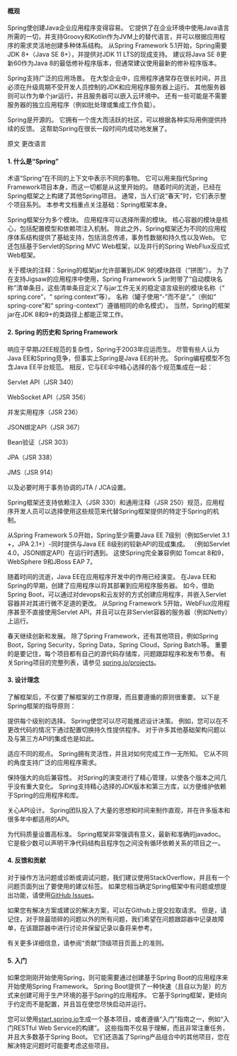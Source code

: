 #### 概观
Spring使创建Java企业应用程序变得容易。 它提供了在企业环境中使用Java语言所需的一切，并支持Groovy和Kotlin作为JVM上的替代语言，并可以根据应用程序的需求灵活地创建多种体系结构。 从Spring Framework 5.1开始，Spring需要JDK 8+（Java SE 8+），并提供对JDK 11 LTS的现成支持。 建议将Java SE 8更新60作为Java 8的最低修补程序版本，但通常建议使用最新的修补程序版本。

Spring支持广泛的应用场景。 在大型企业中，应用程序通常存在很长时间，并且必须在升级周期不受开发人员控制的JDK和应用程序服务器上运行。 其他服务器则可以作为单个jar运行，并且服务器可以嵌入云环境中。 还有一些可能是不需要服务器的独立应用程序（例如批处理或集成工作负载）。

Spring是开源的。 它拥有一个庞大而活跃的社区，可以根据各种实际用例提供持续的反馈。 这帮助Spring在很长一段时间内成功地发展了。

原文
更改语言

#### 1. 什么是“Spring”
术语“Spring”在不同的上下文中表示不同的事物。 它可以用来指代Spring Framework项目本身，而这一切都是从这里开始的。 随着时间的流逝，已经在Spring框架之上构建了其他Spring项目。 通常，当人们说“春天”时，它们表示整个项目系列。 本参考文档重点关注基础：Spring框架本身。

Spring框架分为多个模块。 应用程序可以选择所需的模块。 核心容器的模块是核心，包括配置模型和依赖项注入机制。 除此之外，Spring框架还为不同的应用程序体系结构提供了基础支持，包括消息传递，事务性数据和持久性以及Web。 它还包括基于Servlet的Spring MVC Web框架，以及并行的Spring WebFlux反应式Web框架。

关于模块的注释：Spring的框架jar允许部署到JDK 9的模块路径（“拼图”）。 为了在支持Jigsaw的应用程序中使用，Spring Framework 5 jar附带了“自动模块名称”清单条目，这些清单条目定义了与jar工件无关的稳定语言级别的模块名称（“ spring.core”，“ spring.context”等）。 名称（罐子使用“-”而不是“。”（例如“ spring-core”和“ spring-context”）遵循相同的命名模式）。 当然，Spring的框架jar在JDK 8和9+的类路径上都能正常工作。
#### 2. Spring 的历史和 Spring Framework
响应于早期J2EE规范的复杂性，Spring于2003年应运而生。 尽管有些人认为Java EE和Spring竞争，但事实上Spring是Java EE的补充。 Spring编程模型不包含Java EE平台规范。 相反，它与EE伞中精心选择的各个规范集成在一起：

Servlet API（JSR 340）

WebSocket API（JSR 356）

并发实用程序（JSR 236）

JSON绑定API（JSR 367）

Bean验证（JSR 303）

JPA（JSR 338）

JMS（JSR 914）

以及必要时用于事务协调的JTA / JCA设置。

Spring框架还支持依赖注入（JSR 330）和通用注释（JSR 250）规范，应用程序开发人员可以选择使用这些规范来代替Spring框架提供的特定于Spring的机制。

从Spring Framework 5.0开始，Spring至少需要Java EE 7级别（例如Servlet 3.1 +，JPA 2.1+）-同时提供与Java EE 8级别的较新API的现成集成。 （例如Servlet 4.0，JSON绑定API）在运行时遇到。 这使Spring完全兼容例如 Tomcat 8和9，WebSphere 9和JBoss EAP 7。

随着时间的流逝，Java EE在应用程序开发中的作用已经演变。 在Java EE和Spring的早期，创建了应用程序以将其部署到应用程序服务器。 如今，借助Spring Boot，可以通过对devops和云友好的方式创建应用程序，并嵌入Servlet容器并对其进行微不足道的更改。 从Spring Framework 5开始，WebFlux应用程序甚至不直接使用Servlet API，并且可以在非Servlet容器的服务器（例如Netty）上运行。

春天继续创新和发展。 除了Spring Framework，还有其他项目，例如Spring Boot，Spring Security，Spring Data，Spring Cloud，Spring Batch等。 重要的是要记住，每个项目都有自己的源代码存储库，问题跟踪程序和发布节奏。 有关Spring项目的完整列表，请参见
[spring.io/projects](https://spring.io/projects)。
#### 3. 设计理念
了解框架后，不仅要了解框架的工作原理，而且要遵循的原则很重要。 以下是Spring框架的指导原则：

提供每个级别的选择。 Spring使您可以尽可能推迟设计决策。 例如，您可以在不更改代码的情况下通过配置切换持久性提供程序。 对于许多其他基础架构问题以及与第三方API的集成也是如此。

适应不同的观点。 Spring拥有灵活性，并且对如何完成工作一无所知。 它从不同的角度支持广泛的应用程序需求。

保持强大的向后兼容性。 对Spring的演变进行了精心管理，以使各个版本之间几乎没有重大变化。 Spring支持精心选择的JDK版本和第三方库，以方便维护依赖于Spring的应用程序和库。

关心API设计。 Spring团队投入了大量的思想和时间来制作直观，并在许多版本和很多年中都适用的API。

为代码质量设置高标准。 Spring框架非常强调有意义，最新和准确的javadoc。 它是极少数可以声明干净代码结构且程序包之间没有循环依赖关系的项目之一。
#### 4. 反馈和贡献
对于操作方法问题或诊断或调试问题，我们建议使用StackOverflow，并且有一个问题页面列出了要使用的建议标签。 如果您相当确定Spring框架中有问题或想提出功能，请使用[GitHub Issues](https://github.com/spring-projects/spring-framework/issues)。

如果您有解决方案或建议的解决方案，可以在Github上提交拉取请求。 但是，请记住，对于除最琐碎的问题以外的所有问题，我们希望在问题跟踪器中记录故障单，在该跟踪器中进行讨论并保留记录以备将来参考。

有关更多详细信息，请参阅“贡献”顶级项目页面上的准则。
#### 5. 入门
如果您刚刚开始使用Spring，则可能需要通过创建基于Spring Boot的应用程序来开始使用Spring Framework。 Spring Boot提供了一种快速（且自以为是）的方式来创建可用于生产环境的基于Spring的应用程序。 它基于Spring框架，更倾向于约定而不是配置，并且旨在使您尽快启动并运行。

您可以使用[start.spring.io](https://start.spring.io/)生成一个基本项目，或者遵循“入门”指南之一，例如“入门RESTful Web Service的构建”。 这些指南不仅易于理解，而且非常注重任务，并且大多数基于Spring Boot。 它们还涵盖了Spring产品组合中的其他项目，您在解决特定问题时可能要考虑这些项目。
